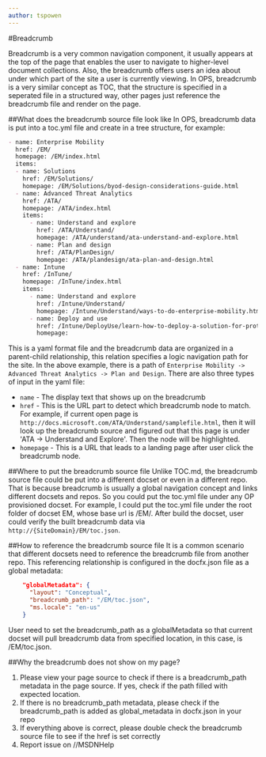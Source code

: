 ```yaml
---
author: tspowen
---
```

#Breadcrumb 

Breadcrumb is a very common navigation component, it usually appears at the top of the page that enables the user to navigate to higher-level document collections. Also, the breadcrumb offers users an idea about under which part of the site a user is currently viewing. In OPS, breadcrumb is a very similar concept as TOC, that the structure is specified in a seperated file in a structured way, other pages just reference the breadcrumb file and render on the page. 

##What does the breadcrumb source file look like
In OPS, breadcrumb data is put into a toc.yml file and create in a tree structure, for example:

```md
- name: Enterprise Mobility
  href: /EM/
  homepage: /EM/index.html
  items:
  - name: Solutions
    href: /EM/Solutions/
    homepage: /EM/Solutions/byod-design-considerations-guide.html
  - name: Advanced Threat Analytics
    href: /ATA/
    homepage: /ATA/index.html
    items:
      - name: Understand and explore
        href: /ATA/Understand/
        homepage: /ATA/understand/ata-understand-and-explore.html
      - name: Plan and design 
        href: /ATA/PlanDesign/
        homepage: /ATA/plandesign/ata-plan-and-design.html      
  - name: Intune
    href: /InTune/
    homepage: /InTune/index.html
    items:
      - name: Understand and explore
        href: /Intune/Understand/
        homepage: /Intune/Understand/ways-to-do-enterprise-mobility.html
      - name: Deploy and use
        href: /Intune/DeployUse/learn-how-to-deploy-a-solution-for-protecting-company-email-and-documents.html
        homepage: 
``` 

This is a yaml format file and the breadcrumb data are organized in a parent-child relationship, this relation specifies a logic navigation path for the site. In the above example, there is a path of `Enterprise Mobility -> Advanced Threat Analytics -> Plan and Design`. There are also three types of input in the yaml file:
* `name` - The display text that shows up on the breadcrumb 
* `href` - This is the URL part to detect which breadcrumb node to match. For example, if current open page is `http://docs.microsoft.com/ATA/Understand/samplefile.html`, then it will look up the breadcrumb source and figured out that this page is under 'ATA -> Understand and Explore'. Then the node will be highlighted. 
* `homepage` - This is a URL that leads to a landing page after user click the breadcrumb node.

##Where to put the breadcrumb source file
Unlike TOC.md, the breadcrumb source file could be put into a different docset or even in a different repo. That is because breadcrumb is usually a global navigation concept and links different docsets and repos. So you could put the toc.yml file under any OP provisioned docset. For example, I could put the toc.yml file under the root folder of docset EM, whose base url is /EM/. After build the docset, user could verify the built breadcrumb data via `http://{SiteDomain}/EM/toc.json`.  

##How to reference the breadcrumb source file
It is a common scenario that different docsets need to reference the breadcrumb file from another repo. This referencing relationship is configured in the docfx.json file as a global metadata:

```json
    "globalMetadata": {
      "layout": "Conceptual",
      "breadcrumb_path": "/EM/toc.json",
      "ms.locale": "en-us"
    }
```
User need to set the breadcrumb_path as a globalMetadata so that current docset will pull breadcrumb data from specified location, in this case, is /EM/toc.json.

##Why the breadcrumb does not show on my page?
1. Please view your page source to check if there is a breadcrumb_path metadata in the page source. If yes, check if the path filled with expected location. 
2. If there is no breadcrumb_path metadata, please check if the breadcrumb_path is added as global_metadata in docfx.json in your repo
3. If everything above is correct, please double check the breadcrumb source file to see if the href is set correctly 
4. Report issue on //MSDNHelp

 
